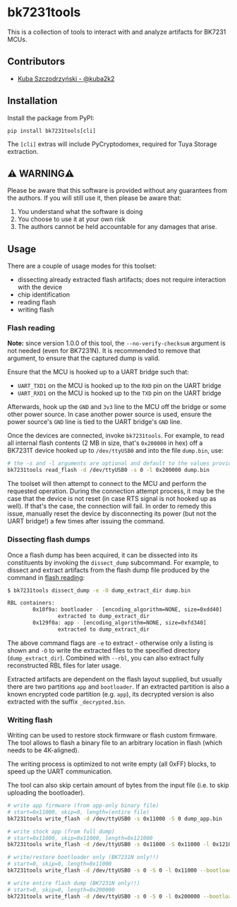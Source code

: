 # bk7231tools
This is a collection of tools to interact with and analyze artifacts for BK7231 MCUs.

## Contributors
- [Kuba Szczodrzyński - @kuba2k2](https://github.com/kuba2k2)

## Installation
Install the package from PyPI:
```
pip install bk7231tools[cli]
```

The `[cli]` extras will include PyCryptodomex, required for Tuya Storage extraction.

## ⚠️ WARNING⚠️
Please be aware that this software is provided without any guarantees from the authors. If you will still use it, then please be aware that:

1. You understand what the software is doing
2. You choose to use it at your own risk
3. The authors cannot be held accountable for any damages that arise.

## Usage
There are a couple of usage modes for this toolset:
- dissecting already extracted flash artifacts; does not require interaction with the device
- chip identification
- reading flash
- writing flash

### Flash reading

**Note:** since version 1.0.0 of this tool, the `--no-verify-checksum` argument is not needed (even for BK7231N). It is recommended to remove that argument, to ensure that the captured dump is valid.

Ensure that the MCU is hooked up to a UART bridge such that:
- `UART_TXD1` on the MCU is hooked up to the `RXD` pin on the UART bridge
- `UART_RXD1` on the MCU is hooked up to the `TXD` pin on the UART bridge

Afterwards, hook up the `GND` and `3v3` line to the MCU off the bridge or some other power source. In case another power source is used, ensure the power source's `GND` line is tied to the UART bridge's `GND` line.

Once the devices are connected, invoke `bk7231tools`. For example, to read all internal flash contents (2 MB in size, that's `0x200000` in hex) off a BK7231T device hooked up to `/dev/ttyUSB0` and into the file `dump.bin`, use:

```sh
# the -s and -l arguments are optional and default to the values provided here
bk7231tools read_flash -d /dev/ttyUSB0 -s 0 -l 0x200000 dump.bin
```

The toolset will then attempt to connect to the MCU and perform the requested operation. During the connection attempt process, it may be the case that the device is not reset (in case RTS signal is not hooked up as well). If that's the case, the connection will fail. In order to remedy this issue, manually reset the device by disconnecting its power (but not the UART bridge!) a few times after issuing the command.

### Dissecting flash dumps
Once a flash dump has been acquired, it can be dissected into its constituents by invoking the `dissect_dump` subcommand. For example, to dissect and extract artifacts from the flash dump file produced by the command in [flash reading](#flash-reading):

```sh
$ bk7231tools dissect_dump -e -O dump_extract_dir dump.bin

RBL containers:
        0x10f9a: bootloader - [encoding_algorithm=NONE, size=0xdd40]
                extracted to dump_extract_dir
        0x129f0a: app - [encoding_algorithm=NONE, size=0xfd340]
                extracted to dump_extract_dir
```
The above command flags are `-e` to extract - otherwise only a listing is shown and `-O` to write the extracted files to the specified directory (`dump_extract_dir`).
Combined with `--rbl`, you can also extract fully reconstructed RBL files for later usage.

Extracted artifacts are dependent on the flash layout supplied, but usually there are two partitions `app` and `bootloader`. If an extracted partition is also a known encrypted code partition (e.g. `app`), its decrypted version is also extracted with the suffix `_decrypted.bin`.

### Writing flash
Writing can be used to restore stock firmware or flash custom firmware. The tool allows to flash a binary file to an arbitrary location in flash (which needs to be 4K-aligned).

The writing process is optimized to not write empty (all 0xFF) blocks, to speed up the UART communication.

The tool can also skip certain amount of bytes from the input file (i.e. to skip uploading the bootloader).

```sh
# write app firmware (from app-only binary file)
# start=0x11000, skip=0, length=(entire file)
bk7231tools write_flash -d /dev/ttyUSB0 -s 0x11000 -S 0 dump_app.bin

# write stock app (from full dump)
# start=0x11000, skip=0x11000, length=0x121000
bk7231tools write_flash -d /dev/ttyUSB0 -s 0x11000 -S 0x11000 -l 0x121000 dump_stock_full_2mb.bin

# write/restore bootloader only (BK7231N only!!)
# start=0, skip=0, length=0x11000
bk7231tools write_flash -d /dev/ttyUSB0 -s 0 -S 0 -l 0x11000 --bootloader dump_stock_full_2mb.bin

# write entire flash dump (BK7231N only!!)
# start=0, skip=0, length=0x200000
bk7231tools write_flash -d /dev/ttyUSB0 -s 0 -S 0 -l 0x200000 --bootloader dump_stock_full_2mb.bin
```
